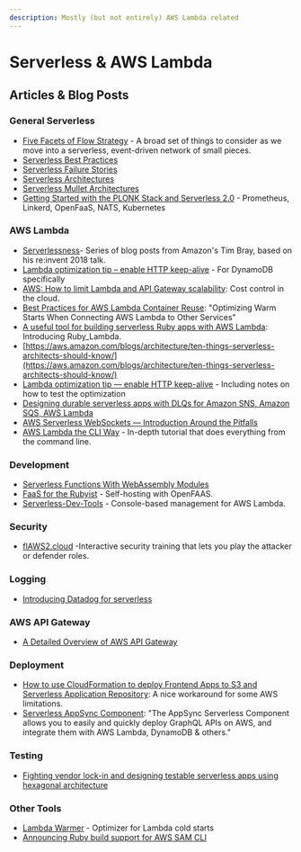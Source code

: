 ```yaml
---
description: Mostly (but not entirely) AWS Lambda related
---
```


# Serverless & AWS Lambda

## Articles & Blog Posts

### General Serverless


  * [Five Facets of Flow Strategy](https://medium.com/digital-anatomy/five-facets-of-flow-strategy-96a737243ee5) - A broad set of things to consider as we move into a serverless, event-driven network of small pieces.
  * [Serverless Best Practices](https://medium.com/@PaulDJohnston/serverless-best-practices-b3c97d551535)
  * [Serverless Failure Stories](https://github.com/cristim/serverless-failure-stories)
  * [Serverless Architectures](https://martinfowler.com/articles/serverless.html)
  * [Serverless Mullet Architectures](https://read.acloud.guru/https-medium-com-timawagner-serverless-mullet-architectures-212487bc75c?source=rss----cf64e15dbc8c---4&gi=13182535f800)
  * [Getting Started with the PLONK Stack and Serverless 2.0](https://blog.alexellis.io/getting-started-with-the-plonk-stack-and-serverless/) - Prometheus, Linkerd, OpenFaaS, NATS, Kubernetes

### AWS Lambda

  * [Serverlessness](http://www.tbray.org/ongoing/When/201x/2018/12/09/Serverlessness)- Series of blog posts from Amazon's Tim Bray, based on his re:invent 2018 talk.
  * [Lambda optimization tip – enable HTTP keep-alive](https://theburningmonk.com/2019/02/lambda-optimization-tip-enable-http-keep-alive/) - For DynamoDB specifically
  * [AWS: How to limit Lambda and API Gateway scalability](https://advancedweb.hu/2019/04/10/limiting_lambda/): Cost control in the cloud.
  * [Best Practices for AWS Lambda Container Reuse](https://medium.com/capital-one-tech/best-practices-for-aws-lambda-container-reuse-6ec45c74b67e): "Optimizing Warm Starts When Connecting AWS Lambda to Other Services"
  * [A useful tool for building serverless Ruby apps with AWS Lambda](https://www.cookieshq.co.uk/posts/a-useful-tool-for-building-serverless-ruby-apps-with-aws-lambda): Introducing Ruby_Lambda.
  * [https://aws.amazon.com/blogs/architecture/ten-things-serverless-architects-should-know/](https://aws.amazon.com/blogs/architecture/ten-things-serverless-architects-should-know/)
  * [Lambda optimization tip — enable HTTP keep-alive](https://medium.com/predict/lambda-optimization-tip-enable-http-keep-alive-ef7aa7880554) - Including notes on how to test the optimization
  * [Designing durable serverless apps with DLQs for Amazon SNS, Amazon SQS, AWS Lambda](https://aws.amazon.com/blogs/compute/designing-durable-serverless-apps-with-dlqs-for-amazon-sns-amazon-sqs-aws-lambda/)
  * [AWS Serverless WebSockets — Introduction Around the Pitfalls](https://medium.com/@jlaitio/aws-serverless-websockets-introduction-around-the-pitfalls-f623518635df)
  * [AWS Lambda the CLI Way](https://github.com/nsriram/lambda-the-cli-way) - In-depth tutorial that does everything from the command line.

### Development

  * [Serverless Functions With WebAssembly Modules ](https://dev.to/ibmdeveloper/serverless-functions-with-webassembly-modules-343e)
  * [FaaS for the Rubyist](https://blog.alexellis.io/faas-for-the-rubyist/) - Self-hosting with OpenFAAS.
  * [Serverless-Dev-Tools](https://theodo-uk.github.io/sls-dev-tools/) - Console-based management for AWS Lambda.

### Security

  * [flAWS2.cloud](http://flaws2.cloud/) -Interactive security training that lets you play the attacker or defender roles.

### Logging

  * [Introducing Datadog for serverless](https://www.datadoghq.com/blog/datadog-for-serverless/)

### AWS API Gateway

  * [A Detailed Overview of AWS API Gateway](https://www.alexdebrie.com/posts/api-gateway-elements/)

### Deployment

  * [How to use CloudFormation to deploy Frontend Apps to S3 and Serverless Application Repository](https://serverless.pub/deploy-frontend-to-s3-and-sar/?utm_content=88841955&utm_medium=social&utm_source=twitter&hss_channel=tw-920289756919074817): A nice workaround for some AWS limitations.
  * [Serverless AppSync Component](https://github.com/serverless-components/aws-app-sync): "The AppSync Serverless Component allows you to easily and quickly deploy GraphQL APIs on AWS, and integrate them with AWS Lambda, DynamoDB & others."

### Testing

  * [Fighting vendor lock-in and designing testable serverless apps using hexagonal architecture](https://vacationtracker.io/blog/big-bad-serverless-vendor-lock-in/)

### Other Tools


  * [Lambda Warmer](https://github.com/jeremydaly/lambda-warmer) - Optimizer for Lambda cold starts
  * [Announcing Ruby build support for AWS SAM CLI](https://aws.amazon.com/blogs/developer/announcing-ruby-build-support-for-aws-sam-cli/)
